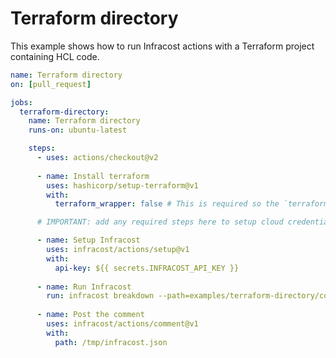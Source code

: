 # Terraform directory

This example shows how to run Infracost actions with a Terraform project containing HCL code.

[//]: <> (BEGIN EXAMPLE)
```yml
name: Terraform directory
on: [pull_request]

jobs:
  terraform-directory:
    name: Terraform directory
    runs-on: ubuntu-latest

    steps:
      - uses: actions/checkout@v2
      
      - name: Install terraform
        uses: hashicorp/setup-terraform@v1
        with:
          terraform_wrapper: false # This is required so the `terraform show` command outputs valid JSON

      # IMPORTANT: add any required steps here to setup cloud credentials so Terraform can run

      - name: Setup Infracost
        uses: infracost/actions/setup@v1
        with:
          api-key: ${{ secrets.INFRACOST_API_KEY }}
          
      - name: Run Infracost
        run: infracost breakdown --path=examples/terraform-directory/code --format=json --out-file=/tmp/infracost.json
        
      - name: Post the comment
        uses: infracost/actions/comment@v1
        with:
          path: /tmp/infracost.json
```
[//]: <> (END EXAMPLE)
